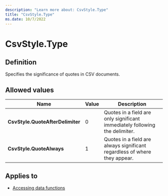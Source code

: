 ```yaml
---
description: "Learn more about: CsvStyle.Type"
title: "CsvStyle.Type"
ms.date: 10/7/2022
---
```

# CsvStyle.Type

## Definition

Specifies the significance of quotes in CSV documents.

## Allowed values

|Name|Value|Description|
|------------|--|----------------|
|**CsvStyle.QuoteAfterDelimiter**|0|Quotes in a field are only significant immediately following the delimiter.|
|**CsvStyle.QuoteAlways**|1|Quotes in a field are always significant regardless of where they appear.|

## Applies to

* [Accessing data functions](accessing-data-functions.md)
